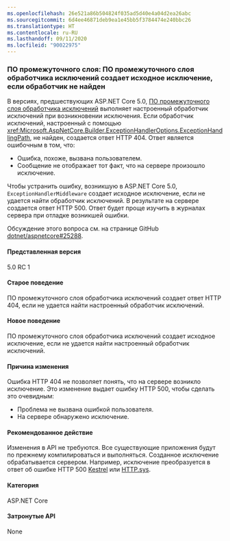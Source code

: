 ```yaml
---
ms.openlocfilehash: 26e521a86b504824f035ad5d40e4a04d2ea26abc
ms.sourcegitcommit: 6d4ee46871deb9ea1e45bb5f3784474e240bbc26
ms.translationtype: HT
ms.contentlocale: ru-RU
ms.lasthandoff: 09/11/2020
ms.locfileid: "90022975"
---
```

### <a name="middleware-exception-handler-middleware-throws-original-exception-if-handler-not-found"></a>ПО промежуточного слоя: ПО промежуточного слоя обработчика исключений создает исходное исключение, если обработчик не найден

В версиях, предшествующих ASP.NET Core 5.0, [ПО промежуточного слоя обработчика исключений](xref:Microsoft.AspNetCore.Builder.ExceptionHandlerExtensions.UseExceptionHandler%2A) выполняет настроенный обработчик исключений при возникновении исключения. Если обработчик исключений, настроенный с помощью <xref:Microsoft.AspNetCore.Builder.ExceptionHandlerOptions.ExceptionHandlingPath>, не найден, создается ответ HTTP 404. Ответ является ошибочным в том, что:

* Ошибка, похоже, вызвана пользователем.
* Сообщение не отображает тот факт, что на сервере произошло исключение.

Чтобы устранить ошибку, возникшую в ASP.NET Core 5.0, `ExceptionHandlerMiddleware` создает исходное исключение, если не удается найти обработчик исключений. В результате на сервере создается ответ HTTP 500. Ответ будет проще изучить в журналах сервера при отладке возникшей ошибки.

Обсуждение этого вопроса см. на странице GitHub [dotnet/aspnetcore#25288](https://github.com/dotnet/aspnetcore/issues/25288).

#### <a name="version-introduced"></a>Представленная версия

5.0 RC 1

#### <a name="old-behavior"></a>Старое поведение

ПО промежуточного слоя обработчика исключений создает ответ HTTP 404, если не удается найти настроенный обработчик исключений.

#### <a name="new-behavior"></a>Новое поведение

ПО промежуточного слоя обработчика исключений создает исходное исключение, если не удается найти настроенный обработчик исключений.

#### <a name="reason-for-change"></a>Причина изменения

Ошибка HTTP 404 не позволяет понять, что на сервере возникло исключение. Это изменение выдает ошибку HTTP 500, чтобы сделать это очевидным:

* Проблема не вызвана ошибкой пользователя.
* На сервере обнаружено исключение.

#### <a name="recommended-action"></a>Рекомендованное действие

Изменения в API не требуются. Все существующие приложения будут по прежнему компилироваться и выполняться. Созданное исключение обрабатывается сервером. Например, исключение преобразуется в ответ об ошибке HTTP 500 [Kestrel](/aspnet/core/fundamentals/servers/kestrel) или [HTTP.sys](/aspnet/core/fundamentals/servers/httpsys).

#### <a name="category"></a>Категория

ASP.NET Core

#### <a name="affected-apis"></a>Затронутые API

None

<!--

#### Affected APIs

Not detectable via API analysis

-->

